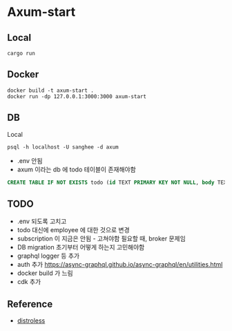 # Axum-start

## Local

```
cargo run
```

## Docker

```
docker build -t axum-start .
docker run -dp 127.0.0.1:3000:3000 axum-start
```

## DB

Local

```
psql -h localhost -U sanghee -d axum
```

- .env 안됨
- axum 이라는 db 에 todo 테이블이 존재해야함

```sql
CREATE TABLE IF NOT EXISTS todo (id TEXT PRIMARY KEY NOT NULL, body TEXT NOT NULL, complete BOOLEAN NOT NULL);
```

## TODO

- .env 되도록 고치고
- todo 대신에 employee 에 대한 것으로 변경
- subscription 이 지금은 안됨 - 고쳐야함 필요할 때, broker 문제임
- DB migration 초기부터 어떻게 하는지 고민해야함
- graphql logger 등 추가
- auth 추가 https://async-graphql.github.io/async-graphql/en/utilities.html
- docker build 가 느림
- cdk 추가

## Reference

- [distroless](https://github.com/GoogleContainerTools/distroless/blob/main/examples/rust/Dockerfile)
